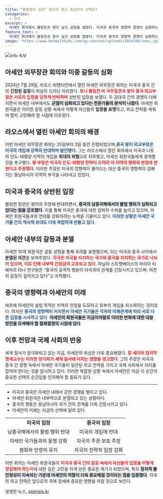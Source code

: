 ```yaml
---
title: “불법행위 심화” 중국의 경고 동남아의 선택은?
categories:
  - 정치
excerpt: >
  아세안 회의에서 블링컨과 왕이 날선 공방을 벌였다. 미국과 중국의 영향력 경쟁이 심화하는 가운데, 아세안 내부에서도 심각한 분열이 발생하고 있다는 전문가들의 분석이 주목받고 있다.
feature_text: >
  아세안 회의에서 블링컨과 왕이 날선 공방을 벌였다. 미국과 중국의 영향력 경쟁이 심화하는 가운데, 아세안 내부에서도 심각한 분열이 발생하고 있다는 전문가들의 분석이 주목받고 있다.
image: 'https://www.behealthy4u.com/wp-content/uploads/2024/06/news.jpg'
---
```


<p><img src="https://www.behealthy4u.com/wp-content/uploads/2024/06/news.jpg" alt="info 속보" /></p>

<h2 data-ke-size="size26">아세안 외무장관 회의와 미중 갈등의 심화</h2>

<p data-ke-size="size16"></p>

<p>2024년 7월 29일, 라오스 비엔티안에서 열린 아세안 외무장관 회의는 미국과 중국 간의 <b>긴장된 갈등</b>이 여실히 드러난 자리였다. <b><span style="color: #ee2323;">토니 블링컨 미 국무장관과 왕이 중국 외교부장은 서로의 입장을 강하게 반박하며</span></b> 상반된 입장을 보였다. 두 강대국 간의 경쟁이 더해지면서 아세안 내부에서도 <b><span style="background-color: #21538527;">균열이 심화되고 있다는 전문가들의 분석이 나왔다</span></b>. 아세안 회원국들은 이러한 갈등 상황 속에서 어떻게 자신들의 <b>입장을 표명</b>하고, 외교 전략을 세워야 할지 고민해야 할 시점에 이르렀다. </p>

<h2 data-ke-size="size26">라오스에서 열린 아세안 회의의 배경</h2>

<p data-ke-size="size16"></p>

<p>이번 아세안 외무장관 회의는 25일부터 3일 동안 진행되었으며,<b><span style="color: #1a5490;">중국 왕이 외교부장은 미국의 개입에 강력히 반대하며 발언했다</span></b>. 그는 라오스에서 열린 회의에서 미국과 나토의 인도-태평양 지역의 개입을 <b>최대의 위협</b>으로 지목했고, 아세안 회원국들에게 경계할 것을 촉구했다. <b><span style="color: #ee2323;">왕 부장은 미국의 인도-태평양 전략이 오히려 이 지역의 평화와 번영에 반한다고 주장했다</span></b>. 이러한 주장은 미국의 영향력이 줄어드는 대신 중국의 영향력이 강해지는 동남아시아 지역의 부각을 나타내고 있었다. </p>

<h2 data-ke-size="size26">미국과 중국의 상반된 입장</h2>

<p data-ke-size="size16"></p>

<p>블링컨 장관은 왕이의 주장에 반대하면서, <b><span style="background-color: #21538527;">중국의 남중국해에서의 불법 행위가 심화되고 있다는 점을 강조했다</span></b>. 이를 통해 미국은 중국에 대한 압박의 수위를 높이고 있으며, 아세안 회원국들과의 연대를 강화하려는 노력을 기울이고 있다. <b><span style="color: #1a5490;">이러한 상황은 아세안 국가들 간의 역사적 유대도 더욱 복잡하게 만들고 있다</span></b>. </p>

<h2 data-ke-size="size26">아세안 내부의 갈등과 분열</h2>

<p data-ke-size="size16"></p>

<p>아세안 10개 회원국은 공동 성명을 통해 우려를 표명했으며, 이는 미국과 중국 사이에서 <b>분열된 의견</b>을 보여주었다. <b><span style="color: #ee2323;">각국은 미국을 지지하는 국가와 중국을 지지하는 국가로 나뉘어 있으며, 이로 인해 내부적 긴장감이 고조되고 있다</span></b>. 마닐라 스트랫베이스의 마리아 타에마르 타나 연구원은 “중국의 공격적 행동이 타국과의 관계를 긴장시키고 있으며, 여전히 갈등이 깊어지고 있다”고 지적했다. </p>

<h2 data-ke-size="size26">중국의 영향력과 아세안의 미래</h2>

<p data-ke-size="size16"></p>

<p>애초에 아세안의 설립 목적은 지역의 안정을 도모하고 외부의 개입을 최소화하는 것이었다. 하지만 <b><span style="color: #1a5490;">중국의 영향력이 커지면서 아세안 국가들은 각자의 이해관계에 따라 서로 다른 입장을 시사하고 있다</span></b>. <b><span style="background-color: #21538527;">아세안의 회원국들은 지금이야말로 이러한 변화에 대한 대응 방안을 모색해야 할 절체절명의 시점에 있다</span></b>. </p>

<h2 data-ke-size="size26">이후 전망과 국제 사회의 반응</h2>

<p data-ke-size="size16"></p>

<p>세계 질서가 양극화되고 있는 지금, 아세안의 위상은 더욱 중요해졌다. <b><span style="color: #ee2323;">칼 세이어 정치학 명예교수는 이러한 양극화가 세계 질서에 미치는 영향을 경고했다</span></b>. 그의 주장은 미국과 중국 간 경쟁 속에서 아세안 국가들이 일관된 외교 전략을 가지고 국제 사회에서 자리를 잡아야 한다는 것을 암시하고 있다. 이러한 복잡한 상황 속에서 아세안은 지금 이 순간이 중요한 선택의 순간임을 인지해야 할 필요가 있다. </p>

<p data-ke-size="size16"></p> 

<hr/>

<ul>
<li>미국과 중국은 아세안 내에서 강한 경쟁을 벌이고 있다.</li>
<li>아세안 회원국은 내부적으로 분열되고 있는 상황이다.</li>
<li>중국의 행동은 동남아시아 국가 간의 관계를 더욱 긴장시키고 있다.</li>
<li>아세안의 미래는 지금의 선택에 달려 있다.</li>
</ul>

<p data-ke-size="size16"></p> 

<table>
<tr>
<td style="text-align: center; height: 17px;"><b>미국의 입장</b></td>
<td style="text-align: center; height: 17px;"><b>중국의 입장</b></td>
</tr>
<tr>
<td style="text-align: center; height: 17px;">남중국해에서의 불법 행위 반대</td>
<td style="text-align: center; height: 17px;">미국의 개입에 반대</td>
</tr>
<tr>
<td style="text-align: center; height: 17px;">아세안 국가들과의 동맹 강화</td>
<td style="text-align: center; height: 17px;">자국의 주권 보호 주장</td>
</tr>
<tr>
<td style="text-align: center; height: 17px;">평화와 안정의 유지</td>
<td style="text-align: center; height: 17px;">자국의 전략적 입장 강화</td>
</tr>
</table> 

<p data-ke-size="size16"></p> 

<p>이번 회의는 아세안 회원국들이 <b><span style="color: #ee2323;">미국과 중국 간의 갈등 속에서 자신들의 입장을 어떻게 정립해야 하는지</span></b>에 대한 깊은 고민을 하게 만든 중요한 계기가 되었으며, 특히 <b><span style="background-color: #21538527;">정치적 불안정성이 지속되는 가운데 아세안의 역할이 더욱 중요해질 것이라는 점을 입증했다</span></b>. 각국의 외교 전략은 앞으로의 국제 정세에 중요한 영향을 미칠 것으로 보인다.</p>
생생한 뉴스, <a href="https://opensis.kr" rel="dofollow">opensis.kr</a>



